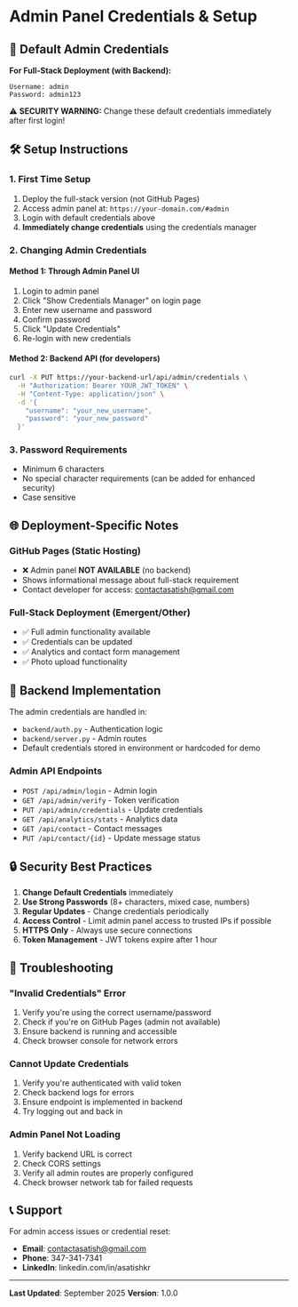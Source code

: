 # Admin Panel Credentials & Setup

## 🔐 Default Admin Credentials

**For Full-Stack Deployment (with Backend):**

```
Username: admin
Password: admin123
```

⚠️ **SECURITY WARNING:** Change these default credentials immediately after first login!

## 🛠️ Setup Instructions

### 1. First Time Setup
1. Deploy the full-stack version (not GitHub Pages)
2. Access admin panel at: `https://your-domain.com/#admin`
3. Login with default credentials above
4. **Immediately change credentials** using the credentials manager

### 2. Changing Admin Credentials

#### Method 1: Through Admin Panel UI
1. Login to admin panel
2. Click "Show Credentials Manager" on login page
3. Enter new username and password
4. Confirm password
5. Click "Update Credentials"
6. Re-login with new credentials

#### Method 2: Backend API (for developers)
```bash
curl -X PUT https://your-backend-url/api/admin/credentials \
  -H "Authorization: Bearer YOUR_JWT_TOKEN" \
  -H "Content-Type: application/json" \
  -d '{
    "username": "your_new_username",
    "password": "your_new_password"
  }'
```

### 3. Password Requirements
- Minimum 6 characters
- No special character requirements (can be added for enhanced security)
- Case sensitive

## 🌐 Deployment-Specific Notes

### GitHub Pages (Static Hosting)
- ❌ Admin panel **NOT AVAILABLE** (no backend)
- Shows informational message about full-stack requirement
- Contact developer for access: contactasatish@gmail.com

### Full-Stack Deployment (Emergent/Other)
- ✅ Full admin functionality available
- ✅ Credentials can be updated
- ✅ Analytics and contact form management
- ✅ Photo upload functionality

## 🔧 Backend Implementation

The admin credentials are handled in:
- `backend/auth.py` - Authentication logic
- `backend/server.py` - Admin routes
- Default credentials stored in environment or hardcoded for demo

### Admin API Endpoints
- `POST /api/admin/login` - Admin login
- `GET /api/admin/verify` - Token verification  
- `PUT /api/admin/credentials` - Update credentials
- `GET /api/analytics/stats` - Analytics data
- `GET /api/contact` - Contact messages
- `PUT /api/contact/{id}` - Update message status

## 🔒 Security Best Practices

1. **Change Default Credentials** immediately
2. **Use Strong Passwords** (8+ characters, mixed case, numbers)
3. **Regular Updates** - Change credentials periodically
4. **Access Control** - Limit admin panel access to trusted IPs if possible
5. **HTTPS Only** - Always use secure connections
6. **Token Management** - JWT tokens expire after 1 hour

## 🐛 Troubleshooting

### "Invalid Credentials" Error
1. Verify you're using the correct username/password
2. Check if you're on GitHub Pages (admin not available)
3. Ensure backend is running and accessible
4. Check browser console for network errors

### Cannot Update Credentials
1. Verify you're authenticated with valid token
2. Check backend logs for errors
3. Ensure endpoint is implemented in backend
4. Try logging out and back in

### Admin Panel Not Loading
1. Verify backend URL is correct
2. Check CORS settings
3. Verify all admin routes are properly configured
4. Check browser network tab for failed requests

## 📞 Support

For admin access issues or credential reset:
- **Email**: contactasatish@gmail.com
- **Phone**: 347-341-7341
- **LinkedIn**: linkedin.com/in/asatishkr

---
**Last Updated**: September 2025
**Version**: 1.0.0